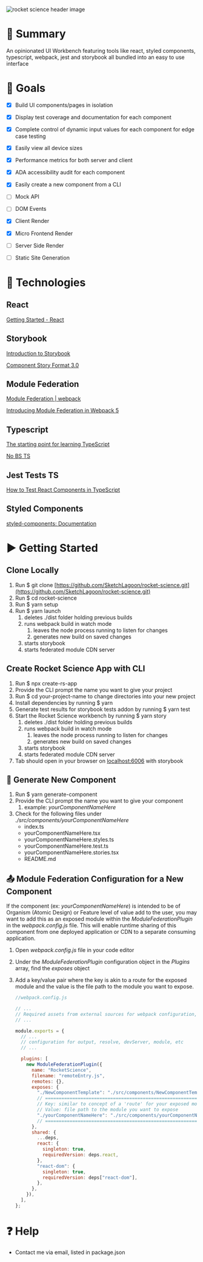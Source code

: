 ![rocket science header image](https://i.imgur.com/f743o61.png)

# 📝 Summary

An opinionated UI Workbench featuring tools like react, styled components, typescript, webpack, jest and storybook all bundled into an easy to use interface

# 🎯 Goals

- [x] Build UI components/pages in isolation
- [x] Display test coverage and documentation for each component
- [x] Complete control of dynamic input values for each component for edge case testing
- [x] Easily view all device sizes
- [x] Performance metrics for both server and client
- [x] ADA accessibility audit for each component
- [x] Easily create a new component from a CLI
- [ ] Mock API
- [ ] DOM Events

- [x] Client Render
- [x] Micro Frontend Render
- [ ] Server Side Render
- [ ] Static Site Generation

# 🤖 Technologies

## React

[Getting Started - React](https://reactjs.org/docs/getting-started.html)

## Storybook

[Introduction to Storybook](https://storybook.js.org/docs/react/get-started/introduction)

[Component Story Format 3.0](https://storybook.js.org/blog/component-story-format-3-0/)

## Module Federation

[Module Federation | webpack](https://webpack.js.org/concepts/module-federation/)

[Introducing Module Federation in Webpack 5](https://www.youtube.com/watch?v=D3XYAx30CNc)

## Typescript

[The starting point for learning TypeScript](https://www.typescriptlang.org/docs/)

[No BS TS](https://www.youtube.com/playlist?list=PLNqp92_EXZBJYFrpEzdO2EapvU0GOJ09n)

## Jest Tests TS

[How to Test React Components in TypeScript](https://www.pluralsight.com/guides/how-to-test-react-components-in-typescript)

## Styled Components

[styled-components: Documentation](https://styled-components.com/docs)

# ▶ Getting Started

## Clone Locally

1. Run $ git clone [https://github.com/SketchLagoon/rocket-science.git](https://github.com/SketchLagoon/rocket-science.git)
2. Run $ cd rocket-science
3. Run $ yarn setup
4. Run $ yarn launch
   1. deletes ./dist folder holding previous builds
   2. runs webpack build in watch mode
      1. leaves the node process running to listen for changes
      2. generates new build on saved changes
   3. starts storybook
   4. starts federated module CDN server

## Create Rocket Science App with CLI

1. Run $ npx create-rs-app
2. Provide the CLI prompt the name you want to give your project
3. Run $ cd your-project-name to change directories into your new project
4. Install dependencies by running $ yarn
5. Generate test results for storybook tests addon by running $ yarn test
6. Start the Rocket Science workbench by running $ yarn story
   1. deletes ./dist folder holding previous builds
   2. runs webpack build in watch mode
      1. leaves the node process running to listen for changes
      2. generates new build on saved changes
   3. starts storybook
   4. starts federated module CDN server
7. Tab should open in your browser on [localhost:6006](http://localhost:6006) with storybook

## 🧩 Generate New Component

1. Run $ yarn generate-component
2. Provide the CLI prompt the name you want to give your component
   1. example: _yourComponentNameHere_
3. Check for the following files under _./src/components/yourComponentNameHere_
   - index.ts
   - yourComponentNameHere.tsx
   - yourComponentNameHere.styles.ts
   - yourComponentNameHere.test.ts
   - yourComponentNameHere.stories.tsx
   - README.md

## 📤 Module Federation Configuration for a New Component

If the component (ex: _yourComponentNameHere_) is intended to be of Organism (Atomic Design) or Feature level of value add to the user, you may want to add this as an exposed module within the _ModuleFederationPlugin_ in the _webpack.config.js_ file. This will enable runtime sharing of this component from one deployed application or CDN to a separate consuming application.

1. Open _webpack.config.js_ file in your code editor
2. Under the _ModuleFederationPlugin_ configuration object in the _Plugins_ array, find the _exposes_ object
3. Add a key/value pair where the key is akin to a route for the exposed module and the value is the file path to the module you want to expose.

   ```jsx
   //webpack.config.js

   // ...
   // Required assets from external sources for webpack configuration, plugins, etc
   // ...

   module.exports = {
     // ...
     // configuration for output, resolve, devServer, module, etc
     // ...

     plugins: [
       new ModuleFederationPlugin({
         name: "RocketScience",
         filename: "remoteEntry.js",
         remotes: {},
         exposes: {
           "./NewComponentTemplate": "./src/components/NewComponentTemplate",
           // =================================================================
           // Key: similar to concept of a 'route' for your exposed module
           // Value: file path to the module you want to expose
           "./yourComponentNameHere": "./src/components/yourComponentNameHere",
           // =================================================================
         },
         shared: {
           ...deps,
           react: {
             singleton: true,
             requiredVersion: deps.react,
           },
           "react-dom": {
             singleton: true,
             requiredVersion: deps["react-dom"],
           },
         },
       }),
     ],
   };
   ```

# ❓ Help

- Contact me via email, listed in package.json
